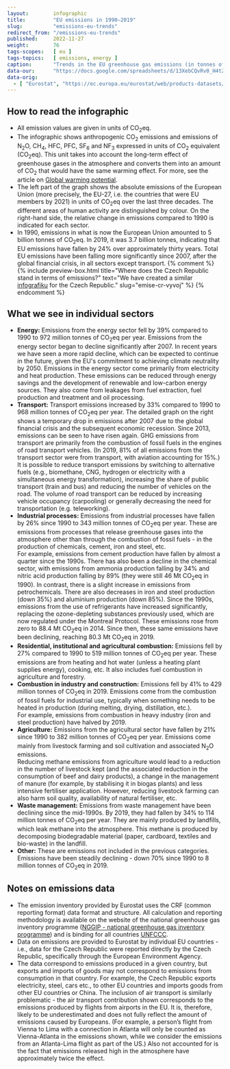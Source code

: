 ```yaml
---
layout:        infographic
title:         "EU emissions in 1990–2019"
slug:          "emissions-eu-trends"
redirect_from: "/emissions-eu-trends"
published:     2022-11-27
weight:        76
tags-scopes:   [ eu ]
tags-topics:   [ emissions, energy ]
caption:       "Trends in the EU greenhouse gas emissions (in tonnes of CO<sub>2</sub> equivalent) per sector, and their relative changes over the years. The total EU emissions in 1990 (5 billion tonnes of CO<sub>2</sub>eq) dropped by one quarter before 2019 (3.7 billion tonnes of CO<sub>2</sub>eq)."
data-our:      "https://docs.google.com/spreadsheets/d/13XebCQvRv0_H4tZSH09_nt_4yd9rSdTwaCyMJfx6AT0/edit?usp=sharing"
data-orig:
  - [ "Eurostat", "https://ec.europa.eu/eurostat/web/products-datasets/-/ENV_AIR_GGE" ]
---
```


## How to read the infographic

* All emission values are given in units of <glossary id="co2eq">CO<sub>2</sub>eq</glossary>.
* The infographic shows <glossary id="anthropogenicgreenhousegases">anthropogenic CO<sub>2</sub> emissions</glossary> and emissions of N<sub>2</sub>O, CH<sub>4</sub>, HFC, PFC, SF<sub>6</sub> and NF<sub>3</sub> expressed in units of CO<sub>2</sub> equivalent (CO<sub>2</sub>eq). This unit takes into account the long-term effect of greenhouse gases in the atmosphere and converts them into an amount of CO<sub>2</sub> that would have the same warming effect. For more, see the article on [Global warming potential](https://en.wikipedia.org/wiki/Global_warming_potential).
* The left part of the graph shows the absolute emissions of the European Union (more precisely, the EU-27, i.e. the countries that were EU members by 2021) in units of CO<sub>2</sub>eq over the last three decades. The different areas of human activity are distinguished by colour. On the right-hand side, the relative change in emissions compared to 1990 is indicated for each sector.
* In 1990, emissions in what is now the European Union amounted to 5 billion tonnes of CO<sub>2</sub>eq. In 2019, it was 3.7 billion tonnes, indicating that EU emissions have fallen by 24% over approximately thirty years. Total EU emissions have been falling more significantly since 2007, after the global financial crisis, in all sectors except transport.
{% comment %}
{% include preview-box.html
    title="Where does the Czech Republic stand in terms of emissions?"
    text="We have created a similar [infografiku](/infografiky/emise-cr-vyvoj) for the Czech Republic."
    slug="emise-cr-vyvoj"
%}
{% endcomment %}

## What we see in individual sectors

* __Energy:__ Emissions from the energy sector fell by 39% compared to 1990 to 972 million tonnes of CO<sub>2</sub>eq per year. Emissions from the energy sector began to decline significantly after 2007. In recent years we have seen a more rapid decline, which can be expected to continue in the future, given the EU's commitment to achieving <glossary id="co2eq">climate neutrality</glossary> by 2050.
Emissions in the energy sector come primarily from electricity and heat production. These emissions can be reduced through energy savings and the development of renewable and low-carbon energy sources. They also come from leakages from fuel extraction, fuel production and treatment and oil processing.
* __Transport:__ Transport emissions increased by 33% compared to 1990 to 968 million tonnes of CO<sub>2</sub>eq per year. The detailed graph on the right shows a temporary drop in emissions after 2007 due to the global financial crisis and the subsequent economic recession. Since 2013, emissions can be seen to have risen again. GHG emissions from transport are primarily from the combustion of fossil fuels in the engines of road transport vehicles. (In 2019, 81% of all emissions from the transport sector were from transport, with aviation accounting for 15%.)
It is possible to reduce transport emissions by switching to alternative fuels (e.g., biomethane, CNG, hydrogen or electricity with a simultaneous energy transformation), increasing the share of public transport (train and bus) and reducing the number of vehicles on the road. The volume of road transport can be reduced by increasing vehicle occupancy (carpooling) or generally decreasing the need for transportation (e.g. teleworking).
* __Industrial processes:__ Emissions from industrial processes have fallen by 26% since 1990 to 343 million tonnes of CO<sub>2</sub>eq per year. These are emissions from processes that release greenhouse gases into the atmosphere other than through the combustion of fossil fuels - in the production of chemicals, cement, iron and steel, etc.  
For example, emissions from cement production have fallen by almost a quarter since the 1990s. There has also been a decline in the chemical sector, with emissions from ammonia production falling by 34% and nitric acid production falling by 89% (they were still 46 Mt CO<sub>2</sub>eq in 1990). In contrast, there is a slight increase in emissions from petrochemicals. There are also decreases in iron and steel production (down 35%) and aluminium production (down 85%). Since the 1990s, emissions from the use of refrigerants have increased significantly, replacing the ozone-depleting substances previously used, which are now regulated under the Montreal Protocol. These emissions rose from zero to 88.4 Mt CO<sub>2</sub>eq in 2014. Since then, these same emissions have been declining, reaching 80.3 Mt CO<sub>2</sub>eq in 2019.
* __Residential, institutional and agricultural combustion:__ Emissions fell by 27% compared to 1990 to 519 million tonnes of CO<sub>2</sub>eq per year. These emissions are from heating and hot water (unless a heating plant supplies energy), cooking, etc. It also includes fuel combustion in agriculture and forestry.
* __Combustion in industry and construction:__ Emissions fell by 41% to 429 million tonnes of CO<sub>2</sub>eq in 2019. Emissions come from the combustion of fossil fuels for industrial use, typically when something needs to be heated in production (during melting, drying, distillation, etc.).  
For example, emissions from combustion in heavy industry (iron and steel production) have halved by 2019.
* __Agriculture:__ Emissions from the agricultural sector have fallen by 21% since 1990 to 382 million tonnes of CO<sub>2</sub>eq per year. Emissions come mainly from livestock farming and soil cultivation and associated N<sub>2</sub>O emissions.  
Reducing methane emissions from agriculture would lead to a reduction in the number of livestock kept (and the associated reduction in the consumption of beef and dairy products), a change in the management of manure (for example, by stabilising it in biogas plants) and less intensive fertiliser application. However, reducing livestock farming can also harm soil quality, availability of natural fertiliser, etc.  
* __Waste management:__ Emissions from waste management have been declining since the mid-1990s. By 2019, they had fallen by 34% to 114 million tonnes of CO<sub>2</sub>eq per year. They are mainly produced by landfills, which leak methane into the atmosphere. This methane is produced by decomposing biodegradable material (paper, cardboard, textiles and bio-waste) in the landfill.
* __Other:__ These are emissions not included in the previous categories. Emissions have been steadily declining - down 70% since 1990 to 8 million tonnes of CO<sub>2</sub>eq in 2019.

## Notes on emissions data

* The emission inventory provided by Eurostat uses the CRF (common reporting format) data format and structure. All calculation and reporting methodology is available on the website of the national greenhouse gas inventory programme ([NGGIP - national greenhouse gas inventory programme](https://www.ipcc-nggip.iges.or.jp/)) and is binding for all countries [UNFCCC](https://en.wikipedia.org/wiki/United_Nations_Framework_Convention_on_Climate_Change).
* Data on emissions are provided to Eurostat by individual EU countries - i.e., data for the Czech Republic were reported directly by the Czech Republic, specifically through the European Environment Agency.
* The data correspond to emissions produced in a given country, but exports and imports of goods may not correspond to emissions from consumption in that country. For example, the Czech Republic exports electricity, steel, cars etc., to other EU countries and imports goods from other EU countries or China. The inclusion of air transport is similarly problematic - the air transport contribution shown corresponds to the emissions produced by flights from airports in the EU. It is, therefore, likely to be underestimated and does not fully reflect the amount of emissions caused by Europeans. (For example, a person’s flight from Vienna to Lima with a connection in Atlanta will only be counted as Vienna-Atlanta in the emissions shown, while we consider the emissions from an Atlanta-Lima flight as part of the US.) Also not accounted for is the fact that emissions released high in the atmosphere have approximately twice the effect.
